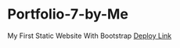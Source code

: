 # Portfolio-7-by-Me
 My First Static Website With Bootstrap
[Deploy Link](https://nurysar97.github.io/bootstrap-webs/)
